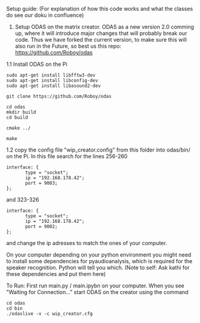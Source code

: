 
Setup guide:
(For explanation of how this code works and what the classes do see our doku in confluence)

1. Setup ODAS on the matrix creator. ODAS as a new version 2.0 comming up, where it will introduce major changes that will probably break our code. Thus we have forked the current version, to make sure this will also run in the Future, so best us this repo: https://github.com/Roboy/odas

  1.1  Install ODAS on the Pi
  ```
  sudo apt-get install libfftw3-dev
  sudo apt-get install libconfig-dev
  sudo apt-get install libasound2-dev
  ```
  
  ```
  git clone https://github.com/Roboy/odas

  cd odas
  mkdir build
  cd build

  cmake ../

  make
  ```


  1.2 copy the config file "wip_creator.config" from this folder into odas/bin/ on the Pi.
  In this file search for the lines 256-260
  
  ```
  interface: {
         type = "socket";
         ip = "192.168.178.42";
         port = 9003;
  };
  ```    
  and 323-326
  ```
  interface: {
         type = "socket";
         ip = "192.168.178.42";
         port = 9002;
  }; 
  ```   
  and change the ip adresses to match the ones of your computer.
  
  On your computer depending on your python environment you might need to install some dependencies for pyaudioanalysis, which is required for the speaker recognition. Python will tell you which. (Note to self: Ask kathi for these dependencies and put them here)
  
  
  To Run:
  First run main.py / main.ipybn on your computer. When you see "Waiting for Connection..." start ODAS on the creator using the command
  ```
  cd odas
  cd bin
  ./odaslive -v -c wip_creator.cfg
  ```
  
